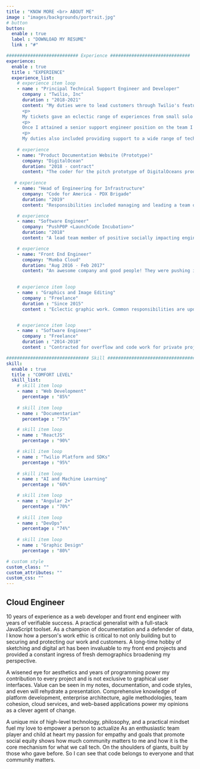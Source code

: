 ```yaml
---
title : "KNOW MORE <br> ABOUT ME"
image : "images/backgrounds/portrait.jpg"
# button
button:
  enable : true
  label : "DOWNLOAD MY RESUME"
  link : "#"

########################### Experience ##############################
experience:
  enable : true
  title : "EXPERIENCE"
  experience_list:
    # experience item loop
    - name : "Principal Technical Support Engineer and Developer"
      company : "Twilio, Inc"
      duration : "2018-2021"
      content: "My duties were to lead customers through Twilio's features which can be complex and not publically visible. To attend daily meetings and provide updates and critical (and constructive) feedback to my co-workers. My job priority was supporting and trailblazing Twilio's new product at the time [Flex](https://flex.twilio.com).
      <p>
      My tickets gave an eclectic range of experiences from small solo developers and start-ups to global businesses and personalized accounts. My duties were to listen and empathize with my customer's concerns and work with my team to guide our customers with implementing a solution. While helping I was to also educate the customer by shedding some light on our systems to empower them to self-service in the future.
      <p>
      Once I attained a senior support engineer position on the team I was then responsible for answering questions for those onboarding. Also assigning tickets to who I thought would be a good match for teaching our systems. 
      <p>
      My duties also included providing support to a wide range of technical issues that would come up using any of Twilio's products that had to do with Flex, an omni-communication virtualized contact center. **Also responsible for writing or updating tutorials, step by steps and updated and ensured the quality of [Flex's public-facing documentation](https://docs.twilio.com/flex)."
    
    # experience
    - name: "Product Documentation Website (Prototype)"
      company: "DigitalOcean"
      duration: "2018 - contract"
      content: "The coder for the pitch prototype of DigitalOceans product [documentation website](https://docs.digitalocean.com/products/getting-started/). The site was made from a [Hugo Theme](https://gohugo.io)."
  
   # experience
    - name: "Head of Engineering for Infrastructure"
      company: "Code for America - PDX Brigade"
      duration: "2019"
      content: "Responsibilities included managing and leading a team of volunteer engineers to help improve our development process and designing new systems for streamlining our projects and exploring new technology."

    # experience
    - name: "Software Engineer"
      company: "PushP0P <LaunchCode Incubation>"
      duration: "2018"
      content: "A lead team member of positive socially impacting engineers responsible for helping teach and manage our SCRUM and lead software designer for the project technical architecture. The project's focus was a meal-search engine for users with food allergies."

    # experience
    - name: "Front End Engineer"
      company: "Mumba Cloud"
      duration: "Aug 2016 - Feb 2017"
      content: "An awesome company and good people! They were pushing into the frontiers of the web, they taught me how to SCRUM and what it means to build once and update all."

      
    # experience item loop
    - name : "Graphics and Image Editing"
      company : "Freelance"
      duration : "Since 2015"
      content : "Eclectic graphic work. Common responsibilities are updating and resizing images or logos. This includes ensuring they are optimized for the web and reactive to user screen size or device."


    # experience item loop
    - name : "Software Engineer"
      company : "Freelance"
      duration : "2014-2018"
      content : "Contracted for overflow and code work for private projects to gain experience and gain traction in the tech industry"

############################### Skill #################################
skill:
  enable : true
  title : "COMFORT LEVEL"
  skill_list:
    # skill item loop
    - name : "Web Development"
      percentage : "85%"
      
    # skill item loop
    - name : "Documentarian"
      percentage : "75%"

    # skill item loop
    - name : "ReactJS"
      percentage : "90%"

    # skill item loop
    - name : "Twilio Platform and SDKs"
      percentage : "95%"
    
    # skill item loop
    - name : "AI and Machine Learning"
      percentage : "60%"

    # skill item loop
    - name : "Angular 2+"
      percentage : "70%"
    
    # skill item loop
    - name : "DevOps"
      percentage : "74%"
      
    # skill item loop
    - name : "Graphic Design"
      percentage : "80%"

# custom style
custom_class: "" 
custom_attributes: "" 
custom_css: ""
---
```


## Cloud Engineer 
<p>10 years of experience as a web developer and front end engineer with years of verifiable success. A practical generalist with a full-stack JavaScript toolset. As a champion of documentation and a defender of data, I know how a person's work ethic is critical to not only building but to securing and protecting our work and customers. A long-time hobby of sketching and digital art has been invaluable to my front end projects and provided a constant ingress of fresh demographics broadening my perspective. 
</p>
<p>A wisened eye for aesthetics and years of programming power my contribution to every project and is not exclusive to graphical user interfaces. Value can be seen in my notes, documentation, and code styles, and even will rehydrate a presentation. Comprehensive knowledge of platform development, enterprise architecture, agile methodologies, team cohesion, cloud services, and web-based applications power my opinions as a clever agent of change. 
</p>
<p>A unique mix of high-level technology, philosophy, and a practical mindset fuel my love to empower a person to actualize As an enthusiastic team player and child at heart my passion for empathy and goals that promote social equity shows how much community matters to me and how it is the core mechanism for what we call tech.  On the shoulders of giants, built by those who gave before. So I can see that code belongs to everyone and that community matters.
</p>